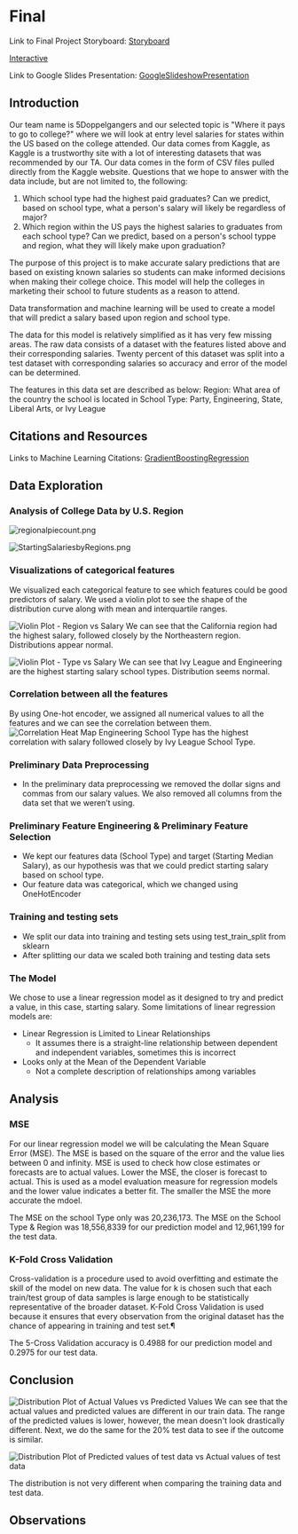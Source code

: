 # Final

Link to Final Project Storyboard:
[Storyboard](https://public.tableau.com/views/FinalProject_16097282132530/Story1?:language=en&:display_count=y&publish=yes&:origin=viz_share_link)

[Interactive](https://public.tableau.com/shared/PHGZ6CT75?:display_count=y&:origin=viz_share_link)

Link to Google Slides Presentation:
[GoogleSlideshowPresentation](https://docs.google.com/presentation/d/1yfVP8bKyJE5PCutWW47kCMDtD_pFFnz2kcA6OhGqN6s/edit#slide=id.p)


## Introduction

Our team name is 5Doppelgangers and our selected topic is "Where it pays to go to college?" where we will look at entry level salaries for states within the US based on the college attended. Our data comes from Kaggle, as Kaggle is a trustworthy site with a lot of interesting datasets that was recommended by our TA. Our data comes in the form of CSV files pulled directly from the Kaggle website. Questions that we hope to answer with the data include, but are not limited to, the following: 

1. Which school type had the highest paid graduates? Can we predict, based on school type, what a person's salary will likely be regardless of major?
2. Which region within the US pays the highest salaries to graduates from each school type? Can we predict, based on a person's school typpe and region, what they will likely make upon graduation? 

The purpose of this project is to make accurate salary predictions that are based on existing known salaries so students can make informed decisions when making their college choice. This model will help the colleges in marketing their school to future students as a reason to attend.

Data transformation and machine learning will be used to create a model that will predict a salary based upon region and school type.

The data for this model is relatively simplified as it has very few missing areas. The raw data consists of a dataset with the features listed above and their corresponding salaries. Twenty percent of this dataset was split into a test dataset with corresponding salaries so accuracy and error of the model can be determined.

The features in this data set are described as below:
Region: What area of the country the school is located in
School Type: Party, Engineering, State, Liberal Arts, or Ivy League

## Citations and Resources

Links to Machine Learning Citations:
[GradientBoostingRegression](https://scikit-learn.org/stable/auto_examples/ensemble/plot_gradient_boosting_regression.html)

## Data Exploration

### Analysis of College Data by U.S. Region

![regionalpiecount.png](https://github.com/5Doppelgangers/Final/blob/Yolanda/regional_analysis_graphs/regionalpiecount.png)

![StartingSalariesbyRegions.png](https://github.com/5Doppelgangers/Final/blob/Yolanda/regional_analysis_graphs/StartingSalariesbyRegions.png)

### Visualizations of categorical features
We visualized each categorical feature to see which features could be good predictors of salary.  We used a violin plot to see the shape of the distribution curve along with mean and interquartile ranges.

![Violin Plot - Region vs Salary](https://github.com/5Doppelgangers/Final/blob/main/Images/Violin%20Graph%20-%20Region%20vs%20Salaries.PNG)
We can see that the California region had the highest salary, followed closely by the Northeastern region. Distributions appear normal.

![Violin Plot - Type vs Salary](https://github.com/5Doppelgangers/Final/blob/main/Images/Violin%20Graph%20-%20Type%20vs%20Salaries.PNG)
We can see that Ivy League and Engineering are the highest starting salary school types. Distribution seems normal.

### Correlation between all the features
By using One-hot encoder, we assigned all numerical values to all the features and we can see the correlation between them.
![Correlation Heat Map](https://github.com/5Doppelgangers/Final/blob/main/Images/Correlation%20Heat%20Map.PNG)
Engineering School Type has the highest correlation with salary followed closely by Ivy League School Type.

### Preliminary Data Preprocessing
- In the preliminary data preprocessing we removed the dollar signs and commas from our salary values.  We also removed all columns from the data set that we weren’t using.
### Preliminary Feature Engineering & Preliminary Feature Selection
- We kept our features data (School Type) and target (Starting Median Salary), as our hypothesis was that we could predict starting salary based on school type.
- Our feature data was categorical, which we changed using OneHotEncoder
### Training and testing sets
- We split our data into training and testing sets using test_train_split from sklearn
- After splitting our data we scaled both training and testing data sets
### The Model
We chose to use a linear regression model as it designed to try and predict a value, in this case, starting salary.  Some limitations of linear regression models are:
 - Linear Regression is Limited to Linear Relationships
      - It assumes there is a straight-line relationship between dependent and independent variables, sometimes this is incorrect
 - Looks only at the Mean of the Dependent Variable
      - Not a complete description of relationships among variables

## Analysis

### MSE
For our linear regression model we will be calculating the Mean Square Error (MSE).  The MSE is based on the square of the error and the value lies between 0 and infinity.  MSE is used to check how close estimates or forecasts are to actual values. Lower the MSE, the closer is forecast to actual. This is used as a model evaluation measure for regression models and the lower value indicates a better fit.  The smaller the MSE the more accurate the mdoel.

The MSE on the school Type only was 20,236,173.  The MSE on the School Type & Region was 18,556,8339 for our prediction model and 12,961,199 for the test data.

### K-Fold Cross Validation
Cross-validation is a procedure used to avoid overfitting and estimate the skill of the model on new data. The value for k is chosen such that each train/test group of data samples is large enough to be statistically representative of the broader dataset. K-Fold Cross Validation is used because it ensures that every observation from the original dataset has the chance of appearing in training and test set.¶

The 5-Cross Validation accuracy is 0.4988 for our prediction model and 0.2975 for our test data.

## Conclusion
![Distribution Plot of Actual Values vs Predicted Values](https://github.com/5Doppelgangers/Final/blob/main/Images/Distribution%20Graph%20of%20Actual%20Values%20vs%20Predicted%20Values.PNG)
We can see that the actual values and predicted values are different in our train data. The range of the predicted values is lower, however, the mean doesn't look drastically different. Next, we do the same for the 20% test data to see if the outcome is similar.

![Distribution Plot of Predicted values of test data vs Actual values of test data](https://github.com/5Doppelgangers/Final/blob/main/Images/Distribution%20Plot%20of%20Actual%20Values%20vs%20Predicted%20Values%20of%20test%20data.PNG)

The distribution is not very different when comparing the training data and test data.

## Observations



